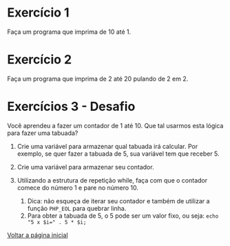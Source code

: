 # Exercício 1
Faça um programa que imprima de 10 até 1.

# Exercício 2

Faça um programa que imprima de 2 até 20 pulando de 2 em 2.
   
# Exercícios 3 - Desafio

Você aprendeu a fazer um contador de 1 até 10. Que tal usarmos esta lógica para fazer uma tabuada?

1. Crie uma variável para armazenar qual tabuada irá calcular. Por exemplo, se quer fazer a tabuada de 5, sua variável tem que receber 5.
2. Crie uma variável para armazenar seu contador.

3. Utilizando a estrutura de repetição while, faça com que o contador comece do número 1 e pare no número 10. 
   1. Dica: não esqueça de iterar seu contador e também de utilizar a função `PHP_EOL` para quebrar linha.
   2. Para obter a tabuada de 5, o 5 pode ser um valor fixo, ou seja: `echo "5 x $i=" . 5 * $i;`

[Voltar a página inicial](../README.md)